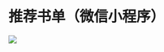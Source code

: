# 推荐书单（微信小程序）

![](https://cloud.githubusercontent.com/assets/1191561/21749329/ccfa9fa8-d5d7-11e6-828f-21a56707cc68.png)
